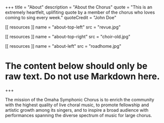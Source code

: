 +++
title = "About"
description = "About the Chorus"
quote = "This is an extremely heartfelt, uplifiting quote by a member of the chorus who loves coming to sing every week."
quoteCredit = "John Doe"

[[ resources ]]
    name = "about-top-left"
    src = "revue.jpg"

[[ resources ]]
    name = "about-top-right"
    src = "choir-old.jpg"

[[ resources ]]
    name = "about-left"
    src = "roadhome.jpg"

# The content below should only be raw text. Do not use Markdown here.
+++

The mission of the Omaha Symphonic Chorus is to enrich the community with the highest quality of live choral music, to promote fellowship and artistic growth among its singers, and to inspire a broad audience with performances spanning the diverse spectrum of music for large chorus.